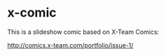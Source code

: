 # x-comic

This is a slideshow comic based on X-Team Comics: 

http://comics.x-team.com/portfolio/issue-1/
